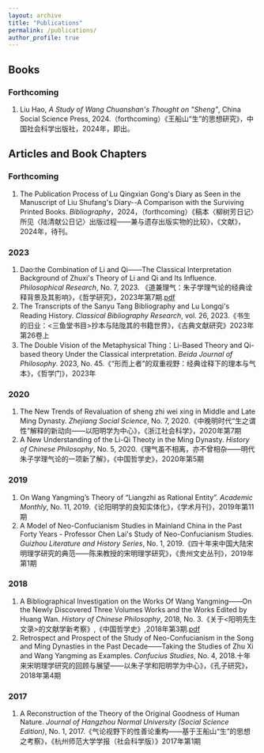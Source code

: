 ```yaml
---
layout: archive
title: "Publications"
permalink: /publications/
author_profile: true
---
```


## Books
### Forthcoming
1. Liu Hao, *A Study of Wang Chuanshan's Thought on "Sheng"*, China Social Science Press, 2024.（forthcoming）《王船山“生”的思想研究》，中国社会科学出版社，2024年，即出。
## Articles and Book Chapters
### Forthcoming
1. The Publication Process of Lu Qingxian Gong's Diary as Seen in the Manuscript of Liu Shufang's Diary--A Comparison with the Surviving Printed Books. *Bibliography*，2024，（forthcoming）《稿本〈柳树芳日记〉所见〈陆清献公日记〉出版过程——兼与遗存出版实物的比较》，《文献》，2024年，待刊。
### 2023
1. Dao:the Combination of Li and Qi——The Classical Interpretation Background of Zhuxi's Theory of Li and Qi and Its Influence. *Philosophical Research*, No. 7, 2023. 《道兼理气：朱子学理气论的经典诠释背景及其影响》，《哲学研究》，2023年第7期.[pdf](https://fdliuhao1106.github.io/files/2023a.pdf)
2. The Transcripts of the Sanyu Tang Bibliography and Lu Longqi's Reading History. *Classical Bibliography Research*, vol. 26, 2023.《书生的旧业：<三鱼堂书目>抄本与陆陇其的书籍世界》，《古典文献研究》2023年第26卷上
3. The Double Vision of the Metaphysical Thing：Li-Based Theory and Qi-based theory Under the Classical interpretation. *Beida Journal of Philosophy*. 2023, No. 45.《“形而上者”的双重视野：经典诠释下的理本与气本》，《哲学门》，2023年
### 2020
1. The New Trends of Revaluation of sheng zhi wei xing in Middle and Late Ming Dynasty. *Zhejiang Social Science*, No. 7, 2020.《中晚明时代“生之谓性”解释的新动向——以阳明学为中心》，《浙江社会科学》，2020年第7期
2. A New Understanding of the Li-Qi Theoty in the Ming Dynasty. *History of Chinese Philosophy*, No. 5, 2020.《理气虽不相离，亦不曾相杂——明代朱子学理气论的一项新了解》，《中国哲学史》，2020年第5期
### 2019
1. On Wang Yangming’s Theory of “Liangzhi as Rational Entity”. *Academic Monthly*, No. 11, 2019.《论阳明学的良知实体化》，《学术月刊》，2019年第11期
2. A Model of Neo-Confucianism Studies in Mainland China in the Past Forty Years - Professor Chen Lai's Study of Neo-Confucianism Studies. *Guizhou Literature and History Series*, No. 1, 2019.《四十年来中国大陆宋明理学研究的典范——陈来教授的宋明理学研究》，《贵州文史丛刊》，2019年第1期
### 2018
1. A Bibliographical Investigation on the Works Of Wang Yangming——On the Newly Discovered Three Volumes Works and the Works Edited by Huang Wan. *History of Chinese Philosophy*, 2018, No. 3.《关于<阳明先生文录>的文献学新考察》,《中国哲学史》,2018年第3期.[pdf](https://fdliuhao1106.github.io/files/2018a.pdf)
2. Retrospect and Prospect of the Study of Neo-Confucianism in the Song and Ming Dynasties in the Past Decade——Taking the Studies of Zhu Xi and Wang Yangming as Examples. *Confucius Studies*, No. 4, 2018.十年来宋明理学研究的回顾与展望——以朱子学和阳明学为中心》，《孔子研究》，2018年第4期
### 2017
1. A Reconstruction of the Theory of the Original Goodness of Human Nature. *Journal of Hangzhou Normal University (Social Science Edition)*, No. 1, 2017.《气论视野下的性善论重构——基于王船山“生”的思想之考察》，《杭州师范大学学报（社会科学版）》2017年第1期